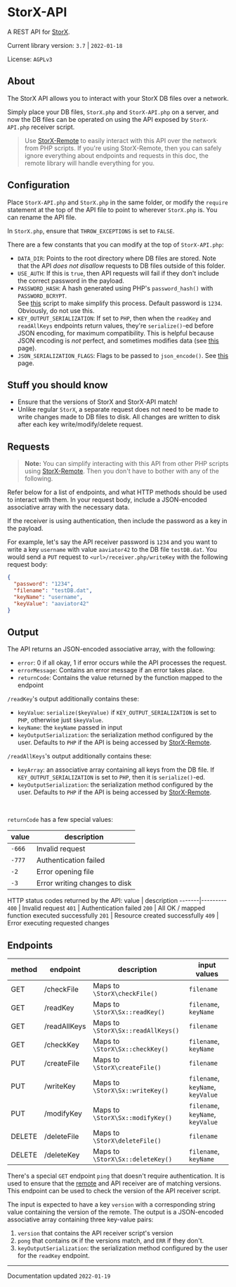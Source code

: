 # StorX-API
A REST API for [StorX](https://github.com/aaviator42/StorX).

Current library version: `3.7` | `2022-01-18`  


License: `AGPLv3`

## About

The StorX API allows you to interact with your StorX DB files over a network. 

Simply place your DB files, `StorX.php` and `StorX-API.php` on a server, and now the DB files can be operated on using the API exposed by `StorX-API.php` receiver script.

> Use [StorX-Remote](https://github.com/aaviator42/StorX-Remote) to easily interact with this API over the network from PHP scripts. 
> If you're using StorX-Remote, then you can safely ignore everything about endpoints and requests in this doc, the remote library will handle everything for you.


## Configuration

Place `StorX-API.php` and `StorX.php` in the same folder, or modify the `require` statement at the top of the API file to point to wherever `StorX.php` is. You can rename the API file.

In `StorX.php`, ensure that `THROW_EXCEPTIONS` is set to `FALSE`.

There are a few constants that you can modify at the top of `StorX-API.php`:
 * `DATA_DIR`: Points to the root directory where DB files are stored. Note that the API *does not disallow* requests to DB files outside of this folder.
 * `USE_AUTH`: If this is `true`, then API requests will fail if they don't include the correct password in the payload. 
 * `PASSWORD_HASH`: A hash generated using PHP's `password_hash()` with `PASSWORD_BCRYPT`.  
 See [this](https://github.com/aaviator42/hashgen) script to make simplify this process. 
 Default password is `1234`. Obviously, do not use this.
 * `KEY_OUTPUT_SERIALIZATION`: If set to `PHP`, then when the `readKey` and `readAllKeys` endpoints return values, they're `serialize()`-ed before JSON encoding, for maximum compatibility. This is helpful because JSON encoding is _not_ perfect, and sometimes modifies data (see [this](https://www.php.net/manual/en/function.json-encode.php) page).
 * `JSON_SERIALIZATION_FLAGS`: Flags to be passed to `json_encode()`. See [this](https://www.php.net/manual/en/json.constants.php) page.
 

## Stuff you should know
 * Ensure that the versions of StorX and StorX-API match!
 * Unlike regular `StorX`, a separate request does not need to be made to write changes made to DB files to disk. All changes are written to disk after each key write/modify/delete request.

## Requests

> **Note:** You can simplify interacting with this API from other PHP scripts using [StorX-Remote](https://github.com/aaviator42/StorX-Remote). Then you don't have to bother with any of the following.


Refer below for a list of endpoints, and what HTTP methods should be used to interact with them. In your request body, include a JSON-encoded associative array with the necessary data. 

If the receiver is using authentication, then include the password as a key in the payload.

For example, let's say the API receiver password is `1234` and you want to write a key `username` with value `aaviator42` to the DB file `testDB.dat`. You would send a `PUT` request to `<url>/receiver.php/writeKey` with the following request body:

```json
{
  "password": "1234",
  "filename": "testDB.dat",
  "keyName": "username",
  "keyValue": "aaviator42"
}
```

## Output
The API returns an JSON-encoded associative array, with the following:
 * `error`: 0 if all okay, 1 if error occurs while the API processes the request.
 * `errorMessage`: Contains an error message if an error takes place.
 * `returnCode`: Contains the value returned by the function mapped to the endpoint

`/readKey`'s output additionally contains these:
 * `keyValue`: `serialize($keyValue)` if `KEY_OUTPUT_SERIALIZATION` is set to `PHP`, otherwise just `$keyValue`.
 * `keyName`: the `keyName` passed in input
 * `keyOutputSerialization`: the serialization method configured by the user. Defaults to `PHP` if the API is being accessed by [StorX-Remote](https://github.com/aaviator42/StorX-Remote).
 
`/readAllKeys`'s output additionally contains these:
 * `keyArray`: an associative array containing all keys from the DB file. If `KEY_OUTPUT_SERIALIZATION` is set to `PHP`, then it is `serialize()`-ed.
 * `keyOutputSerialization`: the serialization method configured by the user. Defaults to `PHP` if the API is being accessed by [StorX-Remote](https://github.com/aaviator42/StorX-Remote).
 


<br>

`returnCode` has a few special values:

value  | description
-------|---------
`-666` | Invalid request
`-777` | Authentication failed
`-2`   | Error opening file
`-3`   | Error writing changes to disk

HTTP status codes returned by the API:
value  | description
-------|---------
`400` | Invalid request
`401` | Authentication failed
`200` | All OK / mapped function executed successfully
`201` | Resource created successfully
`409` | Error executing requested changes



## Endpoints

method | endpoint | description | input values 
-------|----------|-------------|--------------
GET    | /checkFile | Maps to `\StorX\checkFile()` | `filename`
GET    | /readKey | Maps to `\StorX\Sx::readKey()` | `filename`, `keyName`
GET    | /readAllKeys | Maps to `\StorX\Sx::readAllKeys()` | `filename`
GET    | /checkKey | Maps to `\StorX\Sx::checkKey()` | `filename`, `keyName`
PUT    | /createFile | Maps to `\StorX\createFile()` | `filename`
PUT    | /writeKey | Maps to `\StorX\Sx::writeKey()` | `filename`, `keyName`, `keyValue`
PUT    | /modifyKey | Maps to `\StorX\Sx::modifyKey()` | `filename`, `keyName`, `keyValue`
DELETE | /deleteFile | Maps to `\StorX\deleteFile()` | `filename`
DELETE | /deleteKey | Maps to `\StorX\Sx::deleteKey()` | `filename`, `keyName`

There's a special `GET` endpoint `ping` that doesn't require authentication. It is used to ensure that the [remote](https://github.com/aaviator42/StorX-Remote) and API receiver are of matching versions. This endpoint can be used to check the version of the API receiver script.

The input is expected to have a key `version` with a corresponding string value containing the version of the remote. The output is a JSON-encoded associative array containing three key-value pairs:
1. `version` that contains the API receiver script's version
2. `pong` that contains `OK` if the versions match, and `ERR` if they don't. 
3. `keyOutputSerialization`: the serialization method configured by the user for the `readKey` endpoint.



 ----
 
 Documentation updated `2022-01-19`

